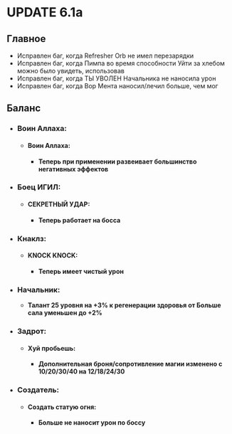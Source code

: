 # UPDATE 6.1a

## Главное

* Исправлен баг, когда Refresher Orb не имел перезарядки
* Исправлен баг, когда Пимпа во время способности Уйти за хлебом можно было увидеть, использовав 
* Исправлен баг, когда ТЫ УВОЛЕН Начальника не наносила урон
* Исправлен баг, когда Вор Мента наносил/лечил больше, чем мог

## Баланс

* ### Воин Аллаха:
  
  * #### Воин Аллаха: 
    * **Теперь при применении развеивает большинство негативных эффектов**
    
* ### Боец ИГИЛ:
  
  * #### СЕКРЕТНЫЙ УДАР: 
    * **Теперь работает на босса**

* ### Кнаклз:
  
  * #### KNOCK KNOCK: 
    * **Теперь имеет чистый урон**
    
* ### Начальник:
  * **Талант 25 уровня на +3% к регенерации здоровья от Больше сала уменьшен до +2%**
    
* ### Задрот:
  
  * #### Хуй пробьешь: 
    * **Дополнительная броня/сопротивление магии изменено с 10/20/30/40 на 12/18/24/30**
    
* ### Создатель:

  * #### Создать статую огня: 
    * **Больше не наносит урон по боссу**
